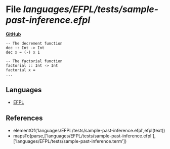 # File _languages/EFPL/tests/sample-past-inference.efpl_
**[GitHub](https://github.com/softlang/yas/blob/master/languages/EFPL/tests/sample-past-inference.efpl)**
```
-- The decrement function
dec :: Int -> Int
dec x = (-) x 1

-- The factorial function
factorial :: Int -> Int
factorial x =
...
```

## Languages
* [EFPL](../languages/EFPL.md)

## References
* elementOf('languages/EFPL/tests/sample-past-inference.efpl',efpl(text))
* mapsTo(parse,['languages/EFPL/tests/sample-past-inference.efpl'],['languages/EFPL/tests/sample-past-inference.term'])
